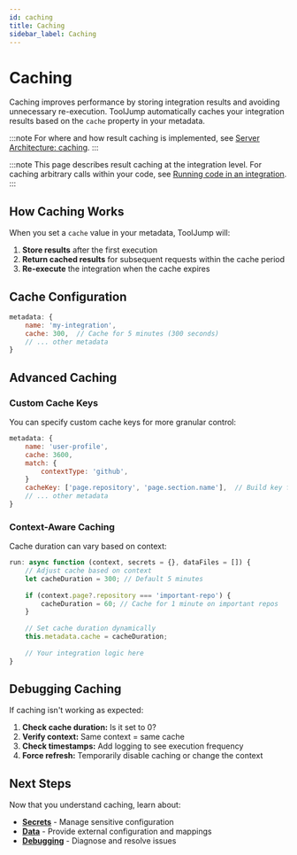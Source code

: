 ```yaml
---
id: caching
title: Caching
sidebar_label: Caching
---
```


# Caching

Caching improves performance by storing integration results and avoiding unnecessary re-execution. ToolJump automatically caches your integration results based on the `cache` property in your metadata.

:::note
For where and how result caching is implemented, see [Server Architecture: caching](../server-architecture.md#caches-results-of-integrations-for-performance-reasons).
:::

:::note
This page describes result caching at the integration level. For caching arbitrary calls within your code, see [Running code in an integration](./integrations-code-execution.md#cache).
:::

## How Caching Works

When you set a `cache` value in your metadata, ToolJump will:

1. **Store results** after the first execution
2. **Return cached results** for subsequent requests within the cache period
3. **Re-execute** the integration when the cache expires

## Cache Configuration

```javascript
metadata: {
    name: 'my-integration',
    cache: 300,  // Cache for 5 minutes (300 seconds)
    // ... other metadata
}
```

## Advanced Caching

### Custom Cache Keys

You can specify custom cache keys for more granular control:

```javascript
metadata: {
    name: 'user-profile',
    cache: 3600,
    match: {
        contextType: 'github',
    }
    cacheKey: ['page.repository', 'page.section.name'],  // Build key from context paths
    // ... other metadata
}
```

### Context-Aware Caching

Cache duration can vary based on context:

```javascript
run: async function (context, secrets = {}, dataFiles = []) {
    // Adjust cache based on context
    let cacheDuration = 300; // Default 5 minutes
    
    if (context.page?.repository === 'important-repo') {
        cacheDuration = 60; // Cache for 1 minute on important repos
    }
    
    // Set cache duration dynamically
    this.metadata.cache = cacheDuration;
    
    // Your integration logic here
}
```

## Debugging Caching

If caching isn't working as expected:

1. **Check cache duration:** Is it set to 0?
2. **Verify context:** Same context = same cache
3. **Check timestamps:** Add logging to see execution frequency
4. **Force refresh:** Temporarily disable caching or change the context


## Next Steps

Now that you understand caching, learn about:
- **[Secrets](./secrets.md)** - Manage sensitive configuration
- **[Data](./data.md)** - Provide external configuration and mappings
- **[Debugging](./debugging.md)** - Diagnose and resolve issues
